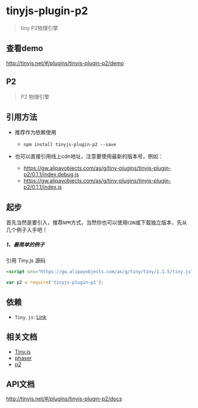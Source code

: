 # tinyjs-plugin-p2

> tiny P2物理引擎

## 查看demo

http://tinyjs.net/#/plugins/tinyjs-plugin-p2/demo

## P2
> P2 物理引擎

## 引用方法

- 推荐作为依赖使用

  - `npm install tinyjs-plugin-p2 --save`

- 也可以直接引用线上cdn地址，注意要使用最新的版本号，例如：

  - https://gw.alipayobjects.com/as/g/tiny-plugins/tinyjs-plugin-p2/0.1.1/index.debug.js
  - https://gw.alipayobjects.com/as/g/tiny-plugins/tinyjs-plugin-p2/0.1.1/index.js

## 起步
首先当然是要引入，推荐`NPM`方式，当然你也可以使用`CDN`或下载独立版本，先从几个例子入手吧！

##### 1、最简单的例子

引用 Tiny.js 源码
``` html
<script src="https://gw.alipayobjects.com/as/g/tiny/tiny/1.1.5/tiny.js"></script>
```
``` js
var p2 = require('tinyjs-plugin-p2');
```

## 依赖
- `Tiny.js`: [Link](http://tinyjs.net/#/docs/api)

## 相关文档
- [Tiny.js](http://tinyjs.net/#/docs/api)
- [phaser](https://github.com/photonstorm/phaser)
- [p2](https://github.com/schteppe/p2.js)

## API文档
http://tinyjs.net/#/plugins/tinyjs-plugin-p2/docs
